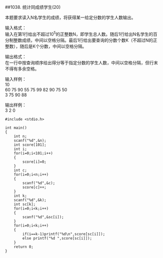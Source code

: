 ##1038. 统计同成绩学生(20)  

本题要求读入N名学生的成绩，将获得某一给定分数的学生人数输出。  

输入格式：  
输入在第1行给出不超过10<sup>5</sup>的正整数N，即学生总人数。随后1行给出N名学生的百分制整数成绩，中间以空格分隔。最后1行给出要查询的分数个数K（不超过N的正整数），随后是K个分数，中间以空格分隔。  

输出格式：  
在一行中按查询顺序给出得分等于指定分数的学生人数，中间以空格分隔，但行末不得有多余空格。  

输入样例：  
10  
60 75 90 55 75 99 82 90 75 50  
3 75 90 88  

输出样例：  
3 2 0  

	#include <stdio.h>
	
	int main()
	{
		int n;
		scanf("%d",&n);
		int score[101];
		int i;
		for(i=0;i<101;i++)
		{
			score[i]=0;
		}
		int c;
		for(i=0;i<n;i++)
		{
			scanf("%d",&c);
			score[c]++;
		}
		int k;
		scanf("%d",&k);
		int sc[k];
		for(i=0;i<k;i++)
		{
			scanf("%d",&sc[i]);
		}
		for(i=0;i<k;i++)
		{
			if(i==k-1)printf("%d\n",score[sc[i]]);
			else printf("%d ",score[sc[i]]);
		}
		return 0;
	}  
